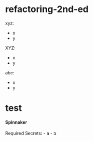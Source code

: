 # refactoring-2nd-ed

xyz:
- x
- y

XYZ:

- x
- y

abc:
  - x
  - y


# test


#### Spinnaker

Required Secrets:
    - a
    - b
